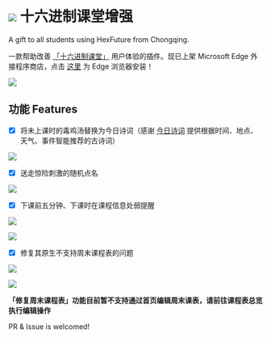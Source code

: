 # ![](hexfuture.png) 十六进制课堂增强
A gift to all students using HexFuture from Chongqing.

一款帮助改善 [「十六进制课堂」](https://inclass.hexfuture.net/) 用户体验的插件。现已上架 Microsoft Edge 外接程序商店，点击 [这里](https://microsoftedge.microsoft.com/addons/detail/ejlpgfdcoaofgnhkjbpemhnpoihaimck) 为 Edge 浏览器安装！

![](https://user-images.githubusercontent.com/67832651/232283289-e9d40a4e-9407-4076-a2b4-30421a821c77.png)

## 功能 Features

- [x] 将未上课时的毒鸡汤替换为今日诗词（感谢 [今日诗词](https://www.jinrishici.com/#) 提供根据时间、地点、天气、事件智能推荐的古诗词）

![](https://user-images.githubusercontent.com/67832651/230756976-7b1e34d4-d533-4e75-a2c1-9994f66f3aab.png)

- [x] 送走惊险刺激的随机点名

![](https://user-images.githubusercontent.com/67832651/230757053-8bd2ecdd-30d4-4a21-8331-456883250a2e.png)

- [x] 下课前五分钟、下课时在课程信息处弱提醒

![](https://user-images.githubusercontent.com/67832651/232274643-bf50dc34-0df8-4a9f-87de-df53bdb2bec0.png)

![](https://user-images.githubusercontent.com/67832651/232274658-14ba089a-aa00-42ab-8923-ad4ac1dd6c84.png)

- [x] 修复其原生不支持周末课程表的问题

![](https://user-images.githubusercontent.com/67832651/232281364-80b9c865-fd42-41c5-a543-a3d750ab57dd.png)

![](https://user-images.githubusercontent.com/67832651/232281431-6210dd23-7e1d-439a-8660-8c58454055a2.png)

**「修复周末课程表」功能目前暂不支持通过首页编辑周末课表，请前往课程表总览执行编辑操作**

PR & Issue is welcomed!
